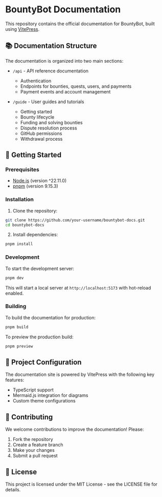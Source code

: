 # BountyBot Documentation

This repository contains the official documentation for BountyBot, built using [VitePress](https://vitepress.dev/).

## 📚 Documentation Structure

The documentation is organized into two main sections:

- `/api` - API reference documentation
  - Authentication
  - Endpoints for bounties, quests, users, and payments
  - Payment events and account management
  
- `/guide` - User guides and tutorials
  - Getting started
  - Bounty lifecycle
  - Funding and solving bounties
  - Dispute resolution process
  - GitHub permissions
  - Withdrawal process

## 🚀 Getting Started

### Prerequisites

- [Node.js](https://nodejs.org/) (version ^22.11.0)
- [pnpm](https://pnpm.io/) (version 9.15.3)

### Installation

1. Clone the repository:
```bash
git clone https://github.com/your-username/bountybot-docs.git
cd bountybot-docs
```

2. Install dependencies:
```bash
pnpm install
```

### Development

To start the development server:
```bash
pnpm dev
```

This will start a local server at `http://localhost:5173` with hot-reload enabled.

### Building

To build the documentation for production:
```bash
pnpm build
```

To preview the production build:
```bash
pnpm preview
```

## 🔧 Project Configuration

The documentation site is powered by VitePress with the following key features:

- TypeScript support
- Mermaid.js integration for diagrams
- Custom theme configurations

## 📝 Contributing

We welcome contributions to improve the documentation! Please:

1. Fork the repository
2. Create a feature branch
3. Make your changes
4. Submit a pull request

## 📄 License

This project is licensed under the MIT License - see the LICENSE file for details.
